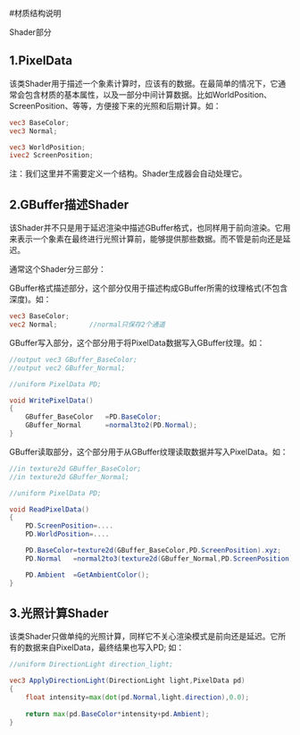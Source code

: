 #材质结构说明

Shader部分

## 1.PixelData
该类Shader用于描述一个象素计算时，应该有的数据。在最简单的情况下，它通常会包含材质的基本属性，以及一部分中间计算数据。比如WorldPosition、ScreenPosition、等等，方便接下来的光照和后期计算。如：
```glsl
vec3 BaseColor;
vec3 Normal;

vec3 WorldPosition;
ivec2 ScreenPosition;
```
注：我们这里并不需要定义一个结构。Shader生成器会自动处理它。

## 2.GBuffer描述Shader
该Shader并不只是用于延迟渲染中描述GBuffer格式，也同样用于前向渲染。它用来表示一个象素在最终进行光照计算前，能够提供那些数据。而不管是前向还是延迟。

通常这个Shader分三部分：

GBuffer格式描述部分，这个部分仅用于描述构成GBuffer所需的纹理格式(不包含深度)。如：

```glsl
vec3 BaseColor;
vec2 Normal;        //normal只保存2个通道
```

GBuffer写入部分，这个部分用于将PixelData数据写入GBuffer纹理。如：

```glsl
//output vec3 GBuffer_BaseColor;
//output vec2 GBuffer_Normal;

//uniform PixelData PD;

void WritePixelData()
{
    GBuffer_BaseColor   =PD.BaseColor;
    GBuffer_Normal      =normal3to2(PD.Normal);
}
```

GBuffer读取部分，这个部分用于从GBuffer纹理读取数据并写入PixelData。如：

```glsl
//in texture2d GBuffer_BaseColor;
//in texture2d GBuffer_Normal;

//uniform PixelData PD;

void ReadPixelData()
{
    PD.ScreenPosition=....
    PD.WorldPosition=....

    PD.BaseColor=texture2d(GBuffer_BaseColor,PD.ScreenPosition).xyz;
    PD.Normal   =normal2to3(texture2d(GBuffer_Normal,PD.ScreenPosition).xy);

    PD.Ambient  =GetAmbientColor();
}
```

## 3.光照计算Shader
该类Shader只做单纯的光照计算，同样它不关心渲染模式是前向还是延迟。它所有的数据来自PixelData，最终结果也写入PD; 如：
```glsl
//uniform DirectionLight direction_light;

vec3 ApplyDirectionLight(DirectionLight light,PixelData pd)
{
    float intensity=max(dot(pd.Normal,light.direction),0.0);
    
    return max(pd.BaseColor*intensity+pd.Ambient);
}
```
